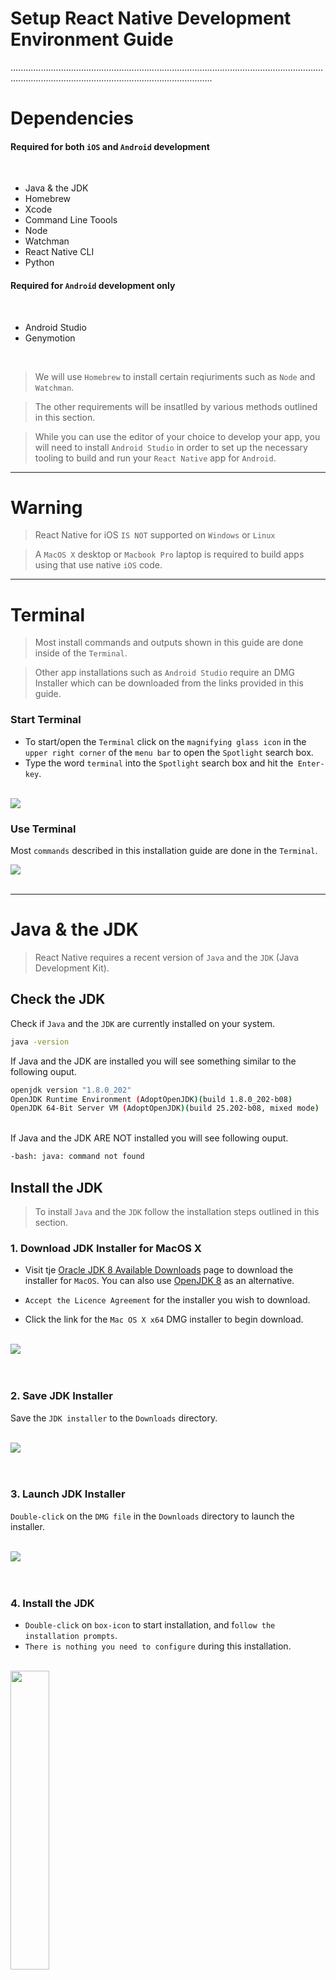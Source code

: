 # Setup React Native Development Environment Guide

<div>............................................................................................................................................................................................................</div>

# Dependencies


#### Required for both `iOS` and `Android` development

<br />

- Java & the JDK
- Homebrew
- Xcode
- Command Line Toools
- Node
- Watchman
- React Native CLI
- Python


#### Required for `Android` development only

<br />

- Android Studio
- Genymotion

<br />

> We will use `Homebrew` to install certain reqiuriments such as `Node` and `Watchman`.

> The other requirements will be insatlled by various methods outlined in this section.

> While you can use the editor of your choice to develop your app, you will need to install `Android Studio` in order to set up the necessary tooling to build and run your `React Native` app for `Android`.


---

# Warning

> React Native for iOS `IS NOT` supported on `Windows` or `Linux`


> A `MacOS X` desktop or `Macbook Pro` laptop is required to build apps using that use native `iOS` code.

 ---

# Terminal

> Most install commands and outputs shown in this guide are done inside of the `Terminal`.

> Other app installations such as `Android Studio` require an DMG Installer which can be downloaded from the links provided in this guide. 


### Start Terminal

- To start/open the `Terminal` click on the `magnifying glass icon` in the `upper right corner` of the `menu bar` to open the `Spotlight` search box.
- Type the word `terminal` into the `Spotlight` search box and hit the` Enter-key`.

<br />

<img src='img/terminal-open.png' />

<br />




### Use Terminal
Most `commands` described in this installation guide are done in the `Terminal`.
<br />

<img src='img/terminal.png' />

<br />
<br />


---

# Java & the JDK

> React Native requires a recent version of `Java` and the `JDK` (Java Development Kit). 


## Check the JDK
Check if `Java` and the `JDK` are currently installed on your system.

```bash {.copy-clip}
java -version
```

<div class='md-label md-label-output'>If <span class='md-key'>Java</span> and the <span class='md-key'>JDK</span> are installed you will see something similar to the following ouput.</div>

```bash {.copy-clip .md-output}
openjdk version "1.8.0_202"
OpenJDK Runtime Environment (AdoptOpenJDK)(build 1.8.0_202-b08)
OpenJDK 64-Bit Server VM (AdoptOpenJDK)(build 25.202-b08, mixed mode)
```
<br />

<div class='md-label md-label-output'>If <span class='md-key'>Java</span> and the <span class='md-key'>JDK</span> <span class='md-key'>ARE NOT</span> installed you will see following ouput.</div>

```bash {.copy-clip .md-output}
-bash: java: command not found
```


## Install the JDK

> To install `Java` and the `JDK` follow the installation steps outlined in this section.

### 1. Download JDK Installer for MacOS X

-  Visit tje [Oracle JDK 8 Available Downloads](http://www.oracle.com/technetwork/java/javase/downloads/jdk8-downloads-2133151.html) page to download the installer for `MacOS`. You can also use [OpenJDK 8](http://openjdk.java.net/install/) as an alternative.

- `Accept the Licence Agreement` for the installer you wish to download.

- Click the link for the `Mac OS X x64` DMG installer to begin download.

<br />

<img src='img/java-installer-download-1.png' />

<br />
<br />
<br />

### 2. Save JDK Installer

Save the `JDK installer` to the `Downloads` directory.

<br />

<img src='img/java-installer-save.png' />

<br />
<br />
<br />

### 3. Launch JDK Installer

`Double-click` on the `DMG file` in the `Downloads` directory to launch the installer.

<br />

<img src='img/java-installer-launch.png' />

<br />
<br />
<br />


### 4. Install the JDK
- `Double-click` on `box-icon` to start installation, and f`ollow the installation prompts`.  
- `There is nothing you need to configure` during this installation.

<br />

<img src='img/jdk-install-1.png' style='width: 35%;' />

<br />
<br />
<br />

### 5. Verify the JDK Installation

Check if `Java` and the `JDK` were successfully installed.

```bash {.copy-clip}
java -version
```

<div class='md-label md-label-output'>If the insatll was a sucess you will see something similar to the following in the output.</div>

```bash {.copy-clip .md-output}
openjdk version "1.8.0_202"
OpenJDK Runtime Environment (AdoptOpenJDK)(build 1.8.0_202-b08)
OpenJDK 64-Bit Server VM (AdoptOpenJDK)(build 25.202-b08, mixed mode
```

<br />

#### You are now ready to setup your `Android Development Environment` and run `Java` based applications.


<br />

---

# Install iOS and Android Dependencies

#### Required for both `iOS` and `Android` development

<br />

- Java & the JDK
- Homebrew
- Xcode
- Command Line Toools
- Node
- Watchman
- React Native CLI
- Python


#### Required for `Android` development only

<br />

- Android Studio
- Genymotion

<br />

> We will use `Homebrew` to install certain reqiuriments such as `Node` and `Watchman`.

> The other requirements will be insatlled by various methods outlined in this section.

> While you can use the editor of your choice to develop your app, you will need to install `Android Studio` in order to set up the necessary tooling to build and run your `React Native` app for `Android`.

<br />

### Homebrew
 
Check if `Homebrew` is installed.

```bash {.copy-clip}
brew --version
```

<div class='md-label md-label-output'>If <span class='md-key'>Hombrew</span> is installed you will see something similar to the following:</div>

```bash {.copy-clip .md-output}
Homebrew 2.0.5
Homebrew/homebrew-core (git revision 0548; last commit 2019-03-23)
Homebrew/homebrew-cask (git revision 4e0d7; last commit 2019-03-23)
```
<br />

If `Homebrew` `IS NOT` installed use the [Install Homebrew](https://brew.sh/) instruction guide.

<br />

### Xcode

Check if you have `Xcode` is installed.

```bash {.copy-clip}
 xcodebuild -version
```

Make sure `Xcode` is `version 9.4` or higher.

```bash {.copy-clip .md-output}
Xcode 10.1
```

<br />

The most efficent way to `install` or `update` `Xcode` is via the [Mac App Store](https://itunes.apple.com/us/app/xcode/id497799835?mt=12). Installing `Xcode` will also install the `iOS Simulator` and all the necessary tools to build your `iOS` app.

<br />

### Command Line Tools

Open `Xcode`, then choose `Preferences` from the `Xcode` menu. 

<br />

<img src='img/xcode-preferences.png' />

<br />
<br />

Go to the `Locations` panel and install the tools by selecting the most recent version in the `Command Line Tools dropdown`.

<br />

<img src='img/xcode-cmd-line-tools.png' />

<br />
<br />

### Node

Check if `Node` is installed.

```bash {.copy-clip}
node --version
```

If you have already installed `Node` on your system, make sure it is `version 10.0 or newer`.

```bash {.md-output}
v11.11.0
```

If `Node` is not `version 10.0` or higher use `Homebrew` to upgrade.

```bash {.copy-clip}
brew upgrade node
```


If `Node` `IS NOT` installed use `Homebrew` to install.

```bash {.copy-clip}
brew install node
```
<br />

### Python

Check if `Python` is installed.

```bash {.copy-clip}
python --version
```

<div class='md-label md-label-output'>If <span class='md-key'>Python</span> is installed make sure it is <span class='md-key'>version 2</span> or higher.</div>

```bash {.copy-clip .md-output}
Python 2.7.16
```

If `Python` `IS NOT` installed or the current version is not `2` or higher use `Homebrew` to install or upgrade.

```bash {.copy-clip}
brew install python2
```

<br />

### Watchman

[Watchman](https://facebook.github.io/watchman) is a tool by Facebook for watching changes in the filesystem. It is highly recommended you install it for better performance.

```bash {.copy-clip}
brew install watchman
```

<br />

### React Native CLI

Use `npm` to install the `React Native CLI` globally.

```bash {.copy-clip}
npm install -g react-native-cli
```

<br />

--- 


# Android development environment

Setting up your `development environment` for `Android` can be precarious even for an experience `React Native` developer, therefore please make sure to carefully follow the `Install Android Studio` steps below.

## Install Android Studio

`Android Studio` installs the latest `Android SDK` which is required to build and run your app on an `Android Virtual Device`.

<br />

### 1. Download the Android Studio Installer for macOS


Visit [Android Studio for Mac](https://developer.android.com/studio/index.html) to download the `Android Studio Installer`.

<br />

<img src='img/android-studio-0.png' />

<br />
<br />

Save the `DMG file` to the `Downloads` directory.

<br />

<img src='img/android-studio-0.1.png' />

<br />
<br />


### 2. Launch Installer

When the download is complete `double-click` the `DGM file` to launch the installer.

<br />

<img src='img/android-studio-0.2.png' />

<br />
<br />


Drag the `Android Studio Icon`into the `Applications` folder.


<img src='img/android-studio-1.png' width='35%' />

<br />

`Double-click` the `Android Studio Icon` to start the install process.

<br />
<br />


### 3. Install

Other than the steps `Complete Installation` and `Install Type` and `Downloading Components` you can just follow instructions during each step.

<br />

<div class='md-label md-label-output'>

#### Complete Installation

<br />

<img src='img/android-studio-2.png' width='35%' />

<br />
<br />
<br />


#### Install Type

<br />

<img src='img/android-studio-5.png' width='35%' />

<br />
<br />


#### Downloading Components


You may get an alert that the `HAXM Installation` wants to make changes.  

<br />

<img src='img/android-studio-9.png' width='35%' />

<br />
<br />

If this happens enter your `password` and hit `ok`.

<br />

When the **`Downloading Components`** step is complete click `Finish`

<br />

<img src='img/android-studio-10.png' width='35%' />

<br />
<br />


#### Install Complete
When the installation is complete you will see a `Welcome to Android Studio` dialog.

<br />

Under the `Android Studio` menu select `Quit Android Studio`.

<br />

<img src='img/android-studio-welcome.png' />

<br />
<br />
<br />

</div>


### 4. Set Android Home Environment variable
The React Native tools require some environment variables to be set up in order to build apps with native code.

<br />

Open `.bash_profile` with the `Nano` editor.

```bash {.copy-clip}
sudo nano ~/.bash_profile
```

Add the following to the file.

```bash
export ANDROID_HOME=$HOME/Library/Android/sdk
export PATH=$PATH:$ANDROID_HOME/emulator
export PATH=$PATH:$ANDROID_HOME/tools
export PATH=$PATH:$ANDROID_HOME/tools/bin
export PATH=$PATH:$ANDROID_HOME/platform-tools
```

<br />

Press `Ctrl + X` to exit file

<br />

**You will be asked if you want to save changes.**

<br />

<img src='img/bash-profile-change.png' />

<br />
<br />

Press `Y-key` once.

<br />

Press `Enter-key` once.

<br />


### 5. Reload .bash_profile

You will need to `exit` and then `restart` the `Terminal` to implement the changes you made in the `.bash_profile`.  This is required so that the `ANDROID_HOME` environment variable changes to take effect.

<br />

**NOTE:** Some installation guides will tell you to reload the `.bash_profile` with the following command:

```bash {.copy-clip}
source ~/.bash_profile
```

I don't recommend this because your `bash` setup may use the `.bashrc` as the main source.  If this is the case you could seriously damage your `bash` setup by setting the source to the `.bash_profile`.

<br/>

Again, simply `exit` and then `restart` the `Terminal` for the `ANDROID_HOME` environment variable changes to take effect.

<br /> 
<br /> 

### 6. Verify Android Home Environment Variable

Check the `ANDROID_HOME` environment variable to make sure the changes took effect.

```bash {.copy-clip}
echo $ANDROID_HOME
```

<div class='md-label md-label-output'>You should see something like this.</div>

```bash {.copy-clip .md-output}
/Users/YOUR_USERNAME/Library/Android/sdk
```

 <br /> 
<br /> 

---

# Genymotion Android Emulator

> I highly recommend using [Genymotion](https://www.genymotion.com/) as your `Android emulator`. The emulator available in `Android Studio` has a very limited selection of devices that you can run as an `Android Virtual Device`. 


[Genymotion](https://www.genymotion.com/) has an extensive selection of `Android devices` and `Android API versions` to choose from. Although [Genymotion](https://www.genymotion.com/) is a paid service, they do have a [free trial](https://www.genymotion.com/account/create/) that you can use after the trial period is over if you select the option that you are using it for personal use.

<br />

Below are the steps to setup `Genymotion` on `macOS`.

<br />

### 1. Genymotion Registration

[Register a new Genymotion account](https://www.genymotion.com/account/create/)

<br />

<img src='img/genymotion-register.png' />

<br />
<br />

### 2. Install Genymotion

Follow the [Genymotion installation guide](https://docs.genymotion.com/latest/Content/01_Get_Started/Installation.htm) for `macOS`.

<br />

<img src='img/genymotion-install-macos.png' />

<br />
<br />

### 3. Open Genymotion
Click the `Genymotion` app icon in the `Applications` directory.

<br />

<img src='img/genymotion-applications-select.png' />

<br />
<br />

### 4. Login
When you first open `Genymotion` you will be prompted to signin with the `Username` and `Password` you setup during `Registration`.

<br />

<img src='img/genymotion-login.png' />

<br />
<br />
<br />

### 5. Select Android Device
`Search` for your prefered `Android device` and then `install` it.

<br />

<img src='img/genymotion-select-device.png' />

The device selected will be your `Android Virtual Device` which is run through the `Genymotion Android emulator`.

<br />
<br />
<br />

### 6. Start Android Device
Starting the device will take a few minutes to boot up.

<br />

<img src='img/genymotion-start-device.png' />

<br />
<br />

When the device is up and running you will see an `Android Virtual Device` on the desktop and that its `Status` is `On`.

<br />

<img src='img/genymotion-device-running.png' />

<br />
<br />
<br />

### 7. Verify Android Virtual Device is Running  
Run the follwing command in the `Terminal` to verify that the `Android Virtual Device` can be seen by your `development environment`.

```bash {.copy-clip}
adb devices
```

<div class='md-label md-label-output'>You should see a list of device IP addresses.</div>

```bash {.copy-clip .md-output}
List of devices attached
192.168.56.110:5555	device
```
If the there are no IP addresses shown close down all applications and restart you computer.  This is rare but sometimes the `development environment` cannot see the `Android Virtual Device's` IP adress.


---

# Create new React Native App

Use the `React Native CLI` to generate a new `React Native` project called `AwesomeProject` using `TypeScript`.

```bash {.copy-clip}
react-native init AwesomeProject
```

---

# Run React Native App

CD into your `React Native` project directory.

```bash {.copy-clip}
cd AwesomeProject
```

<br />

### Run iOS

Use the following command to run the app in the `iOS Simulator` that is part of `Xcode`.

```bash
react-native run-ios
```

You should see your new app running in the iOS Simulator shortly.

![AwesomeProject on iOS](assets/GettingStartediOSSuccess.png)

If you can't get this to work, see the [Troubleshooting](https://facebook.github.io/react-native/docs/troubleshooting) page.

<br />

### Run Android

Use the following command to run the app on the `Android Virtual Device` that you setup and started in `Genymotion`.

```bash
react-native run-android
```

If everything is set up correctly, you should see your new app running in your Android emulator shortly.


![AwesomeProject on Android](assets/GettingStartedAndroidSuccessMacOS.png)

If you can't get this to work, see the [Troubleshooting](https://facebook.github.io/react-native/docs/troubleshooting) page.

---

# App Development

Now that you have successfully run the app, let's modify it. Open the `App.js` file in your code editor of choice and edit some lines.

### iOS Update

Hit `⌘R` in your `iOS emulator` to reload the app and see your changes!


### Android Update

Press the `R-key` `twice` (RR) in your `Android emulator` or select `Reload` from the Developer Menu `(Ctrl + M)` to see your changes!

---



# That's it!

Congratulations! You've successfully `setup`, `run` and `modified` your first `React Native` app.

<img src="assets/GettingStartedCongratulations.png" width="150" />
